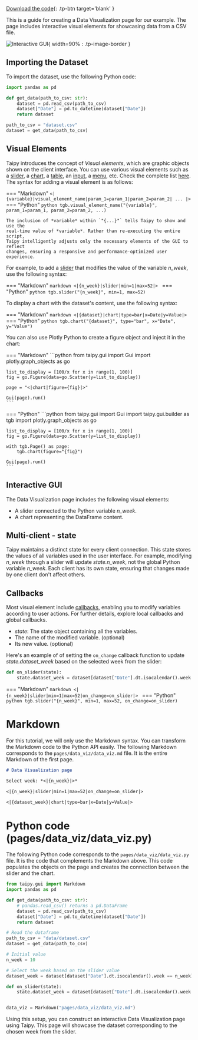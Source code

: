 [Download the code](./../src/src.zip){: .tp-btn target='blank' }

This is a guide for creating a Data Visualization page for our example. The page includes
interactive visual elements for showcasing data from a CSV file.

![Interactive GUI](images/result.gif){ width=90% : .tp-image-border }

## Importing the Dataset

To import the dataset, use the following Python code:

```python
import pandas as pd

def get_data(path_to_csv: str):
    dataset = pd.read_csv(path_to_csv)
    dataset["Date"] = pd.to_datetime(dataset["Date"])
    return dataset

path_to_csv = "dataset.csv"
dataset = get_data(path_to_csv)
```

## Visual Elements

Taipy introduces the concept of *Visual elements*, which are graphic objects shown on the client
interface. You can use various visual elements such as a
[slider](../../../../manuals/userman/gui/viselements/standard-and-blocks/slider.md), a
[chart](../../../../manuals/userman/gui/viselements/standard-and-blocks/chart.md), a
[table](../../../../manuals/userman/gui/viselements/standard-and-blocks/table.md), an
[input](../../../../manuals/userman/gui/viselements/standard-and-blocks/input.md), a
[menu](../../../../manuals/userman/gui/viselements/standard-and-blocks/menu.md), etc. Check the complete list
[here](../../../../manuals/userman/gui/viselements/index.md). The syntax for adding a visual element is
as follows:

=== "Markdown"
    ```
    <|{variable}|visual_element_name|param_1=param_1|param_2=param_2| ... |>
    ```
=== "Python"
    ```python
    tgb.visual_element_name("{variable}", param_1=param_1, param_2=param_2, ...)
    ```

    The inclusion of *variable* within `"{...}"` tells Taipy to show and use the
    real-time value of *variable*. Rather than re-executing the entire script,
    Taipy intelligently adjusts only the necessary elements of the GUI to reflect
    changes, ensuring a responsive and performance-optimized user experience.


For example, to add a [slider](../../../../manuals/userman/gui/viselements/standard-and-blocks/slider.md)
that modifies the value of the variable *n_week*, use the following syntax:

=== "Markdown"
    ```markdown
    <|{n_week}|slider|min=1|max=52|>
    ```
=== "Python"
    ```python
    tgb.slider("{n_week}", min=1, max=52)
    ```

To display a chart with the dataset's content, use the following syntax:

=== "Markdown"
    ```markdown
    <|{dataset}|chart|type=bar|x=Date|y=Value|>
    ```
=== "Python"
    ```python
    tgb.chart("{dataset}", type="bar", x="Date", y="Value")
    ```


You can also use Plotly Python to create a figure object and inject it in the chart:

=== "Markdown"
    ```python
    from taipy.gui import Gui
    import plotly.graph_objects as go

    list_to_display = [100/x for x in range(1, 100)]
    fig = go.Figure(data=go.Scatter(y=list_to_display))

    page = "<|chart|figure={fig}|>"

    Gui(page).run()
    ```
=== "Python"
    ```python
    from taipy.gui import Gui
    import taipy.gui.builder as tgb
    import plotly.graph_objects as go

    list_to_display = [100/x for x in range(1, 100)]
    fig = go.Figure(data=go.Scatter(y=list_to_display))

    with tgb.Page() as page:
        tgb.chart(figure="{fig}")

    Gui(page).run()
    ```

## Interactive GUI

The Data Visualization page includes the following visual elements:

- A slider connected to the Python variable *n_week*.
- A chart representing the DataFrame content.

## Multi-client - state

Taipy maintains a distinct state for every client connection. This state stores the values of
all variables used in the user interface. For example, modifying *n_week* through a slider will
update *state.n_week*, not the global Python variable *n_week*. Each client has its own state,
ensuring that changes made by one client don't affect others.

## Callbacks

Most visual element include [callbacks](../../../../manuals/userman/gui/callbacks.md),
enabling you to modify variables according to user actions. For further details, explore local
callbacks and global callbacks.

- *state*: The state object containing all the variables.
- The name of the modified variable. (optional)
- Its new value. (optional)

Here's an example of of setting the `on_change` callback function to update *state.dataset_week* based on the selected
week from the slider:

```python
def on_slider(state):
    state.dataset_week = dataset[dataset["Date"].dt.isocalendar().week == state.n_week]
```

=== "Markdown"
    ```markdown
    <|{n_week}|slider|min=1|max=52|on_change=on_slider|>
    ```
=== "Python"
    ```python
    tgb.slider("{n_week}", min=1, max=52, on_change=on_slider)
    ```

# Markdown

For this tutorial, we will only use the Markdown syntax. You can transform the Markdown
code to the Python API easily. The following Markdown corresponds to the
`pages/data_viz/data_viz.md` file. It is the entire Markdown of the first page.

```markdown
# Data Visualization page

Select week: *<|{n_week}|>*

<|{n_week}|slider|min=1|max=52|on_change=on_slider|>

<|{dataset_week}|chart|type=bar|x=Date|y=Value|>
```

# Python code (pages/data_viz/data_viz.py)

The following Python code corresponds to the `pages/data_viz/data_viz.py` file. It is the code
that complements the Markdown above. This code populates the objects on the page and creates the
connection between the slider and the chart.

```python
from taipy.gui import Markdown
import pandas as pd

def get_data(path_to_csv: str):
    # pandas.read_csv() returns a pd.DataFrame
    dataset = pd.read_csv(path_to_csv)
    dataset["Date"] = pd.to_datetime(dataset["Date"])
    return dataset

# Read the dataframe
path_to_csv = "data/dataset.csv"
dataset = get_data(path_to_csv)

# Initial value
n_week = 10

# Select the week based on the slider value
dataset_week = dataset[dataset["Date"].dt.isocalendar().week == n_week]

def on_slider(state):
    state.dataset_week = dataset[dataset["Date"].dt.isocalendar().week == state.n_week]


data_viz = Markdown("pages/data_viz/data_viz.md")
```

Using this setup, you can construct an interactive Data Visualization page using Taipy.
This page will showcase the dataset corresponding to the chosen week from the slider.
